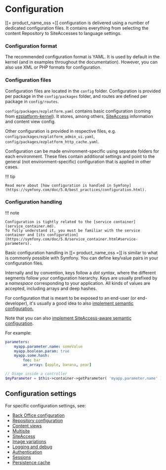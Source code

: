 # Configuration

[[= product_name_oss =]] configuration is delivered using a number of dedicated configuration files.
It contains everything from selecting the content Repository to SiteAccesses to language settings.

### Configuration format

The recommended configuration format is YAML. It is used by default in the kernel (and in examples throughout the documentation).
However, you can also use XML or PHP formats for configuration.

### Configuration files

Configuration files are located in the `config` folder.
Configuration is provided per package in the `config/packages` folder,
and routes are defined per package in `config/routes`.

`config/packages/ezplatform.yaml` contains basic configuration (coming from [ezplatform-kernel](https://github.com/ezsystems/ezplatform-kernel)).
It stores, among others, [SiteAccess](siteaccess.md) information and content view config.

Other configuration is provided in respective files, e.g. `config/packages/ezplatform_admin_ui.yaml`,
`config/packages/ezplatform_http_cache.yaml`.

Configuration can be made environment-specific using separate folders for each environment.
These files contain additional settings and point to the general (not environment-specific) configuration that is applied in other cases.

!!! tip

    Read more about [how configuration is handled in Symfony](https://symfony.com/doc/5.0/best_practices/configuration.html).

### Configuration handling

!!! note

    Configuration is tightly related to the [service container](service_container.md).
    To fully understand it, you must be familiar with the service container and [its configuration](https://symfony.com/doc/5.0/service_container.html#service-parameters).

Basic configuration handling in [[= product_name_oss =]] is similar to what is commonly possible with Symfony.
You can define key/value pairs in your configuration files.

Internally and by convention, keys follow a *dot syntax*, where the different segments follow your configuration hierarchy.
Keys are usually prefixed by a *namespace* corresponding to your application. All kinds of values are accepted, including arrays and deep hashes.

For configuration that is meant to be exposed to an end-user (or end-developer),
it's usually a good idea to also [implement semantic configuration.](https://symfony.com/doc/5.0/components/config/definition.html)

Note that you can also [implement SiteAccess-aware semantic configuration](siteaccess.md#exposing-siteaccess-aware-configuration-for-your-bundle).

For example:

``` yaml
parameters:
    myapp.parameter.name: someValue
    myapp.boolean.param: true
    myapp.some.hash:
        foo: bar
        an_array: [apple, banana, pear]
```

``` php
// Usage inside a controller
$myParameter = $this->container->getParameter( 'myapp.parameter.name' );
```

## Configuration settings

For specific configuration settings, see:

- [Back Office configuration](config_back_office.md)
- [Repository configuration](config_repository.md)
- [Content views](content_rendering.md#configuring-views-the-viewprovider)
- [Multisite](multisite.md#configuring-multisite)
- [SiteAccess](siteaccess.md#configuring-siteaccesses)
- [Image variations](images.md#configuring-image-variations)
- [Logging and debug](devops.md#logging-and-debug-configuration)
- [Authentication](security.md#symfony-authentication)
- [Sessions](sessions.md#configuration)
- [Persistence cache](persistence_cache.md#configuration)
